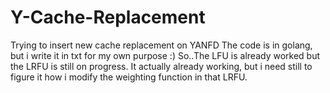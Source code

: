 # Y-Cache-Replacement
Trying to insert new cache replacement on YANFD
The code is in golang, but i write it in txt for my own purpose :)
So..The LFU is already worked but the LRFU is still on progress. It actually already working, but i need still to figure it how i modify the weighting function in that LRFU.

